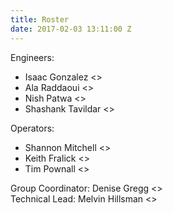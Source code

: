 ```yaml
---
title: Roster
date: 2017-02-03 13:11:00 Z
---
```


Engineers:  
* Isaac Gonzalez <>  
* Ala Raddaoui <>  
* Nish Patwa <>  
* Shashank Tavildar <>  

Operators:
* Shannon Mitchell <>  
* Keith Fralick <>  
* Tim Pownall <>  

Group Coordinator: Denise Gregg <>  
Technical Lead: Melvin Hillsman <>  
